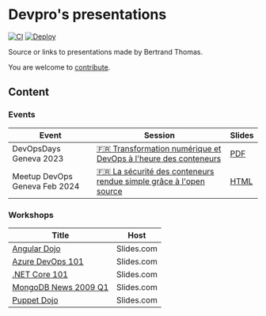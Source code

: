 # Devpro's presentations

[![CI](https://github.com/devpro/presentations/actions/workflows/ci.yml/badge.svg?branch=main)](https://github.com/devpro/presentations/actions/workflows/ci.yml)
[![Deploy](https://github.com/devpro/presentations/actions/workflows/deploy.yml/badge.svg?branch=main)](https://github.com/devpro/presentations/actions/workflows/deploy.yml)

Source or links to presentations made by Bertrand Thomas.

You are welcome to [contribute](CONTRIBUTING.md).

## Content

### Events

Event                         | Session                                                                                                                               | Slides
------------------------------|---------------------------------------------------------------------------------------------------------------------------------------|-----------------------------------------------------------------------------
DevOpsDays Geneva 2023        | [🇫🇷 Transformation numérique et DevOps à l'heure des conteneurs](https://devopsdays.org/events/2023-geneva/program/bertrand-thomas) | [PDF](https://public.devpro.fr/slides/devopsdays_geneva_2023_bertrand_thomas.pdf)
Meetup DevOps Geneva Feb 2024 | [🇫🇷 La sécurité des conteneurs rendue simple grâce à l'open source](https://www.meetup.com/fr-FR/devops-geneve/events/298652964/)   | [HTML](https://devpro.github.io/presentations/meetup-secu-conteneur-202402/)

### Workshops

Title                                                                    | Host
-------------------------------------------------------------------------|-----------
[Angular Dojo](https://slides.com/devprofr/dojo-angular)                 | Slides.com
[Azure DevOps 101](https://slides.com/devprofr/azure-devops-101)         | Slides.com
[.NET Core 101](https://slides.com/devprofr/net-core-101)                | Slides.com
[MongoDB News 2009 Q1](https://slides.com/devprofr/mongodb-news-2019-q1) | Slides.com
[Puppet Dojo](https://slides.com/devprofr/dojo-puppet)                   | Slides.com
